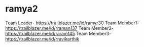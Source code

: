# ramya2
Team Leader- https://trailblazer.me/id/ramyr30
Team Member1- https://trailblazer.me/id/rraman137
Team Member2- https://trailblazer.me/id/raram145
Team Member3- https://trailblazer.me/id/rravikarthik
